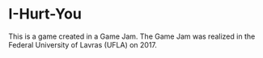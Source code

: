 # I-Hurt-You
This is a game created in a Game Jam. The Game Jam was realized in the Federal University of Lavras (UFLA) on 2017.

